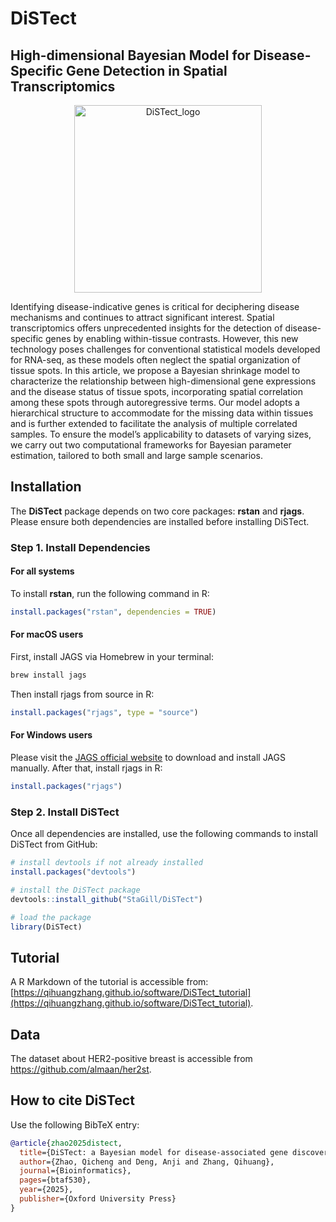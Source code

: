 # DiSTect

## High-dimensional Bayesian Model for Disease-Specific Gene Detection in Spatial Transcriptomics
<p align="center">
  <img width="300" height="300" alt="DiSTect_logo"
       src="https://github.com/user-attachments/assets/58053101-387b-40de-8967-2408396d6d69" />
</p>


Identifying disease-indicative genes is critical for deciphering disease mechanisms and continues to attract significant interest. Spatial transcriptomics offers unprecedented insights for
the detection of disease-specific genes by enabling within-tissue contrasts. However, this new
technology poses challenges for conventional statistical models developed for RNA-seq, as
these models often neglect the spatial organization of tissue spots. In this article, we propose
a Bayesian shrinkage model to characterize the relationship between high-dimensional gene
expressions and the disease status of tissue spots, incorporating spatial correlation among
these spots through autoregressive terms. Our model adopts a hierarchical structure to
accommodate for the missing data within tissues and is further extended to facilitate the
analysis of multiple correlated samples. To ensure the model’s applicability to datasets of
varying sizes, we carry out two computational frameworks for Bayesian parameter estimation, tailored to both small and large sample scenarios. 

## Installation

The **DiSTect** package depends on two core packages: **rstan** and **rjags**.  
Please ensure both dependencies are installed before installing DiSTect.

### Step 1. Install Dependencies

#### For all systems
To install **rstan**, run the following command in R:

```r
install.packages("rstan", dependencies = TRUE)
```

#### For macOS users
First, install JAGS via Homebrew in your terminal:
```bash
brew install jags
```

Then install rjags from source in R:
```r
install.packages("rjags", type = "source")
```

#### For Windows users
Please visit the [JAGS official website](https://mcmc-jags.sourceforge.io/)
 to download and install JAGS manually.
After that, install rjags in R:
```r
install.packages("rjags")
```

### Step 2. Install DiSTect
Once all dependencies are installed, use the following commands to install DiSTect from GitHub:
```r
# install devtools if not already installed
install.packages("devtools")

# install the DiSTect package
devtools::install_github("StaGill/DiSTect")

# load the package
library(DiSTect)
```


## Tutorial

A R Markdown of the tutorial is accessible from: [https://qihuangzhang.github.io/software/DiSTect_tutorial](https://qihuangzhang.github.io/software/DiSTect_tutorial).

## Data

The dataset about HER2-positive breast is accessible from https://github.com/almaan/her2st.

## How to cite DiSTect

Use the following BibTeX entry:

```bibtex
@article{zhao2025distect,
  title={DiSTect: a Bayesian model for disease-associated gene discovery and prediction in spatial transcriptomics},
  author={Zhao, Qicheng and Deng, Anji and Zhang, Qihuang},
  journal={Bioinformatics},
  pages={btaf530},
  year={2025},
  publisher={Oxford University Press}
}


